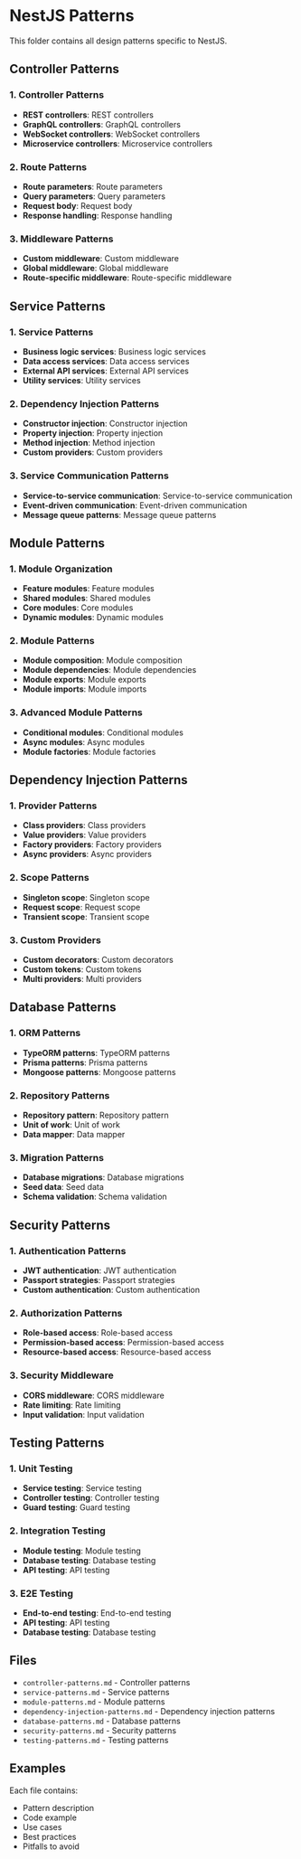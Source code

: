 # NestJS Patterns

This folder contains all design patterns specific to NestJS.

## Controller Patterns

### 1. Controller Patterns
- **REST controllers**: REST controllers
- **GraphQL controllers**: GraphQL controllers
- **WebSocket controllers**: WebSocket controllers
- **Microservice controllers**: Microservice controllers

### 2. Route Patterns
- **Route parameters**: Route parameters
- **Query parameters**: Query parameters
- **Request body**: Request body
- **Response handling**: Response handling

### 3. Middleware Patterns
- **Custom middleware**: Custom middleware
- **Global middleware**: Global middleware
- **Route-specific middleware**: Route-specific middleware

## Service Patterns

### 1. Service Patterns
- **Business logic services**: Business logic services
- **Data access services**: Data access services
- **External API services**: External API services
- **Utility services**: Utility services

### 2. Dependency Injection Patterns
- **Constructor injection**: Constructor injection
- **Property injection**: Property injection
- **Method injection**: Method injection
- **Custom providers**: Custom providers

### 3. Service Communication Patterns
- **Service-to-service communication**: Service-to-service communication
- **Event-driven communication**: Event-driven communication
- **Message queue patterns**: Message queue patterns

## Module Patterns

### 1. Module Organization
- **Feature modules**: Feature modules
- **Shared modules**: Shared modules
- **Core modules**: Core modules
- **Dynamic modules**: Dynamic modules

### 2. Module Patterns
- **Module composition**: Module composition
- **Module dependencies**: Module dependencies
- **Module exports**: Module exports
- **Module imports**: Module imports

### 3. Advanced Module Patterns
- **Conditional modules**: Conditional modules
- **Async modules**: Async modules
- **Module factories**: Module factories

## Dependency Injection Patterns

### 1. Provider Patterns
- **Class providers**: Class providers
- **Value providers**: Value providers
- **Factory providers**: Factory providers
- **Async providers**: Async providers

### 2. Scope Patterns
- **Singleton scope**: Singleton scope
- **Request scope**: Request scope
- **Transient scope**: Transient scope

### 3. Custom Providers
- **Custom decorators**: Custom decorators
- **Custom tokens**: Custom tokens
- **Multi providers**: Multi providers

## Database Patterns

### 1. ORM Patterns
- **TypeORM patterns**: TypeORM patterns
- **Prisma patterns**: Prisma patterns
- **Mongoose patterns**: Mongoose patterns

### 2. Repository Patterns
- **Repository pattern**: Repository pattern
- **Unit of work**: Unit of work
- **Data mapper**: Data mapper

### 3. Migration Patterns
- **Database migrations**: Database migrations
- **Seed data**: Seed data
- **Schema validation**: Schema validation

## Security Patterns

### 1. Authentication Patterns
- **JWT authentication**: JWT authentication
- **Passport strategies**: Passport strategies
- **Custom authentication**: Custom authentication

### 2. Authorization Patterns
- **Role-based access**: Role-based access
- **Permission-based access**: Permission-based access
- **Resource-based access**: Resource-based access

### 3. Security Middleware
- **CORS middleware**: CORS middleware
- **Rate limiting**: Rate limiting
- **Input validation**: Input validation

## Testing Patterns

### 1. Unit Testing
- **Service testing**: Service testing
- **Controller testing**: Controller testing
- **Guard testing**: Guard testing

### 2. Integration Testing
- **Module testing**: Module testing
- **Database testing**: Database testing
- **API testing**: API testing

### 3. E2E Testing
- **End-to-end testing**: End-to-end testing
- **API testing**: API testing
- **Database testing**: Database testing

## Files

- `controller-patterns.md` - Controller patterns
- `service-patterns.md` - Service patterns
- `module-patterns.md` - Module patterns
- `dependency-injection-patterns.md` - Dependency injection patterns
- `database-patterns.md` - Database patterns
- `security-patterns.md` - Security patterns
- `testing-patterns.md` - Testing patterns

## Examples

Each file contains:
- Pattern description
- Code example
- Use cases
- Best practices
- Pitfalls to avoid
